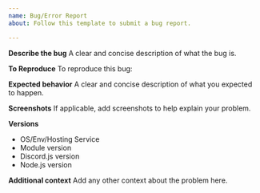 ```yaml
---
name: Bug/Error Report
about: Follow this template to submit a bug report.

---
```


**Describe the bug**
A clear and concise description of what the bug is.

**To Reproduce**
To reproduce this bug:

**Expected behavior**
A clear and concise description of what you expected to happen.

**Screenshots**
If applicable, add screenshots to help explain your problem.

**Versions**
- OS/Env/Hosting Service
- Module version
- Discord.js version
- Node.js version

**Additional context**
Add any other context about the problem here.
